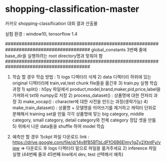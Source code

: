 # shopping-classification-master
카카오 shopping-classification 대회 결과 산출물

실험 환경 : window10, tensorflow 1.4


#######################################################################################
global_constants 3번째 줄에 base_dir을 실행하려는 root directory명과 맞춰야 함
#######################################################################################


1. 학습 할 경우
           학습 방법 : 1) logs 디렉터리 삭제 
                      2) data 디렉터리 하위에 있는 original 디렉터리에 train,val,test chunk file들을 옮긴후
                      3) train.py 실행
           학습 과정
                      1) split() : h5py 파일에서 product,model,brand,maker,pid,price,label을 가져와서 txt와 numpy로 저장
                      2) process_dataset() : 상품명에 대한 전처리 과정
                      3) make_vocap() : character에 대한 사전을 만드는 과정(생략가능)
                      4) make_train_dataset() : 상품명 + 모델명을 띄어쓰기를 제거하고 캐릭터 단위로 분해해서 training set을 만듦
                            각각 상품명에 맞는 big category, middle category, small category, detail category와 전체 category 정답 셋을 만듦
                      5) 위에서 나온 data들을 shuffle 하여 model 학습
  



2. 예측만 할 경우
           1)ckpt 파일 다운로드 link : https://drive.google.com/file/d/14v8fB5BTbLdFfO6B6Elmy1gZy2XtntFy/view
           => 다운로드 후 logs 디렉터리 밑으로 파일을 옮겨주세요
           2) inference 파일 실행 (44번째 줄과 45번째 line에서 dev, test 선택해서 예측)

 
